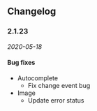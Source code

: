 ## Changelog

### 2.1.23

*2020-05-18*

#### Bug fixes

- Autocomplete
  - Fix change event bug
- Image
  - Update error status